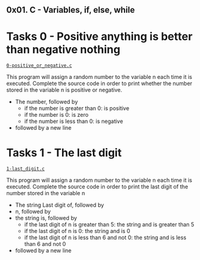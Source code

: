 ## 0x01. C - Variables, if, else, while

# Tasks 0 - Positive anything is better than negative nothing
[`0-positive_or_negative.c`](0-positive_or_negative.c)

This program will assign a random number to the variable n each time it is executed. Complete the source code in order to print whether the number stored in the variable n is positive or negative.
* The number, followed by
	* if the number is greater than 0: is positive
	* if the number is 0: is zero
	* if the number is less than 0: is negative
* followed by a new line

# Tasks 1 - The last digit
[`1-last_digit.c`](1-last_digit.c)

This program will assign a random number to the variable n each time it is executed. Complete the source code in order to print the last digit of the number stored in the variable n
* The string Last digit of, followed by
* n, followed by
* the string is, followed by
	* if the last digit of n is greater than 5: the string and is greater than 5
	* if the last digit of n is 0: the string and is 0
	* if the last digit of n is less than 6 and not 0: the string and is less than 6 and not 0
* followed by a new line

